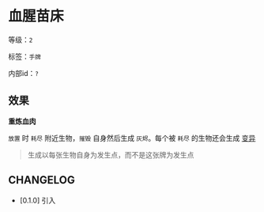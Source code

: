 # 血腥苗床

等级：`2`

标签：`手牌`

内部id：`?`

## 效果

**重炼血肉**

`放置` 时 `耗尽` 附近生物，`摧毁` 自身然后生成 `灰烬`。每个被 `耗尽` 的生物还会生成 [变异](../卡牌组/变异.md)

> 生成以每张生物自身为发生点，而不是这张牌为发生点

## CHANGELOG

- [0.1.0] 引入
